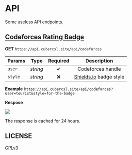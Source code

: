 # API

Some useless API endpoints.

## [Codeforces Rating Badge](api/codeforces.ts)

**GET** `https://api.cubercsl.site/api/codeforces`


| Params  | Type     | Required | Description                                   |
| ------- | -------  | :------: | :-------------------------------------------: |
| `user`  | _string_ |    ✔    | Codeforces handle                             |
| `style` | _string_ |    ❌   | [Shields.io](https://shields.io/) badge style |

**Example** `https://api.cubercsl.site/api/codeforces?user=tourist&style=for-the-badge`

**Respose**

![](https://api.cubercsl.site/api/codeforces?user=tourist&style=for-the-badge)

The response is cached for 24 hours.

## LICENSE

[GPLv3](LICENSE)
